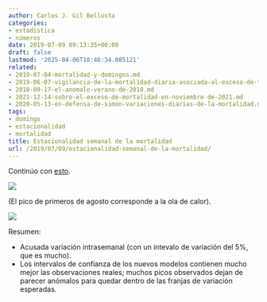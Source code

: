 ```yaml
---
author: Carlos J. Gil Bellosta
categories:
- estadística
- números
date: 2019-07-09 09:13:35+00:00
draft: false
lastmod: '2025-04-06T18:46:34.085121'
related:
- 2019-07-04-mortalidad-y-domingos.md
- 2019-06-07-vigilancia-de-la-mortalidad-diaria-asociada-al-exceso-de-temperatura.md
- 2018-09-17-el-anomalo-verano-de-2018.md
- 2021-12-14-sobre-el-exceso-de-mortalidad-en-noviembre-de-2021.md
- 2020-05-13-en-defensa-de-simon-variaciones-diarias-de-la-mortalidad.md
tags:
- domingo
- estacionalidad
- mortalidad
title: Estacionalidad semanal de la mortalidad
url: /2019/07/09/estacionalidad-semanal-de-la-mortalidad/
---
```


Continúo con [esto](https://www.datanalytics.com/2019/07/04/mortalidad-y-domingos/).

![](/wp-uploads/2019/07/mortalidad_nacional-1024x683.png#center)

(El pico de primeros de agosto corresponde a la ola de calor).

![](/wp-uploads/2019/07/mortalidad_madrid-1024x683.png#center)

Resumen:

* Acusada variación intrasemanal (con un intevalo de variación del 5%, que es mucho).
* Los intervalos de confianza de los nuevos modelos contienen mucho mejor las observaciones reales; muchos picos observados dejan de parecer anómalos para quedar dentro de las franjas de variación esperadas.